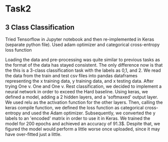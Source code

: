 # Task2

## 3 Class Classification

Tried Tensorflow in Jupyter notebook and then re-implemented in Keras (separate python file). Used adam optimizer and categorical cross-entropy loss function

Loading the data and pre-processing was quite similar to previous tasks as the format of the data has stayed consistent.  The only difference now is that the this is a 3-class classification task with the labels as 0,1, and 2. We read the data from the train and test csv files into pandas dataframes representing the x training data, y training data, and x testing data. After trying One v. One and One v. Rest classification, we decided to implement a neural network in order to exceed the Hard baseline.  Using keras, we defined a model, adding a 2 hidden layers, and a 'softmaxed' output layer. We used relu as the activation function for the other layers.  Then, calling the keras compile function, we defined the loss function as categorical cross-entropy and used the Adam optimizer. Subsequently, we converted the y labels to an 'encoded' matrix in order to use it in Keras.  We trained the model for 200 epochs and achieved an accuracy of 91.3$. Despite that, we figured the model would perform a little worse once uploaded, since it may have over-fitted just a little. 
